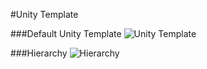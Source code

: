 #Unity Template

###Default Unity Template
![Unity Template](https://i.ytimg.com/vi/-bzacV-EokU/maxresdefault.jpg)

###Hierarchy
![Hierarchy](https://docs.unity3d.com/uploads/Main/SceneVisIconsHierarchy_01.png)
